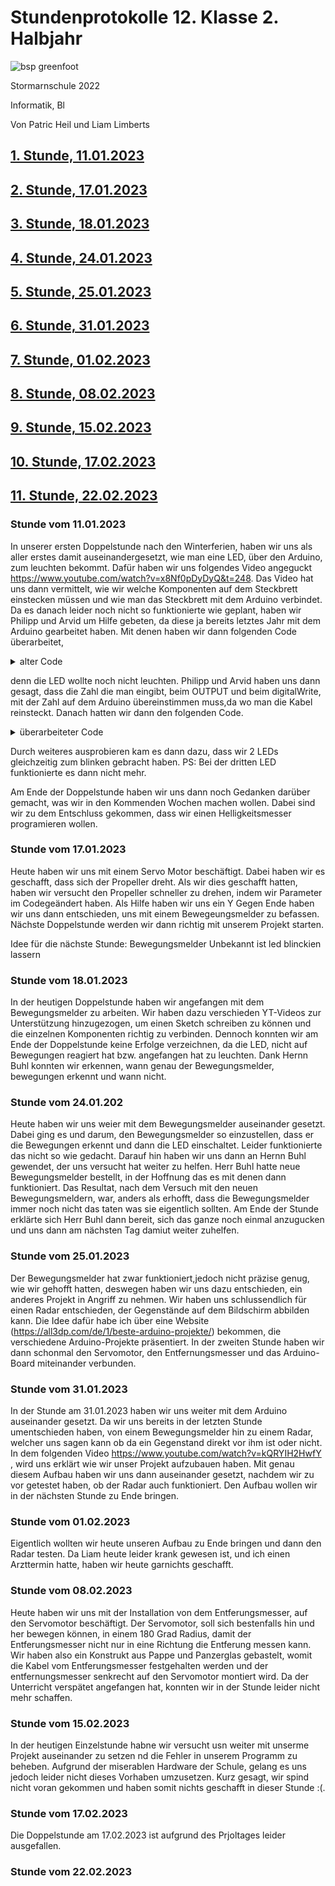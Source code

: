 # Stundenprotokolle 12. Klasse 2. Halbjahr

![bsp greenfoot](Desktop/Arduino_Projekt/Bilder/Stormarnschule_Github.jpg "Stormarnschule")

Stormarnschule 2022

Informatik, Bl

Von Patric Heil und Liam Limberts

## [1. Stunde, 11.01.2023](#1)
## [2. Stunde, 17.01.2023](#2)
## [3. Stunde, 18.01.2023](#3)
## [4. Stunde, 24.01.2023](#4)
## [5. Stunde, 25.01.2023](#5)
## [6. Stunde, 31.01.2023](#6)
## [7. Stunde, 01.02.2023](#7)
## [8. Stunde, 08.02.2023](#8)
## [9. Stunde, 15.02.2023](#9)
## [10. Stunde, 17.02.2023](#10)
## [11. Stunde, 22.02.2023](#11)


### <a name="1"></a> Stunde vom 11.01.2023

In unserer ersten Doppelstunde nach den Winterferien, haben wir uns als aller erstes damit auseinandergesetzt, wie man eine LED, über den Arduino, zum leuchten bekommt. Dafür haben wir uns folgendes Video angeguckt https://www.youtube.com/watch?v=x8Nf0pDyDyQ&t=248. Das Video hat uns dann vermittelt, wie wir welche Komponenten auf dem Steckbrett einstecken müssen und wie man das Steckbrett mit dem Arduino verbindet. Da es danach leider noch nicht so funktionierte wie geplant, haben wir Philipp und Arvid um Hilfe gebeten, da diese ja bereits letztes Jahr mit dem Arduino gearbeitet haben. Mit denen haben wir dann folgenden Code überarbeitet,

<details>
<summary> alter Code </summary>
  
#### void setup() {

####  pinMode(8, OUTPUT);
#### }

#### void loop() {
#### digitalWrite(8, HIGH);
####  delay(1000);
#### digitalWrite(8, LOW);
#### delay(1000);
#### }
  
</details>

denn die LED wollte noch nicht leuchten. Philipp und Arvid haben uns dann gesagt, dass die Zahl die man eingibt, beim OUTPUT und beim digitalWrite, mit der Zahl auf dem Arduino übereinstimmen muss,da wo man die Kabel reinsteckt. Danach hatten wir dann den folgenden Code.

<details>
<summary> überarbeiteter Code </summary>
  
#### void setup() {

####  pinMode(13, OUTPUT);
#### }

#### void loop() {
#### digitalWrite(13, HIGH);
#### delay(1000);
####  digitalWrite(13, LOW);
#### delay(1000);
#### }
  
</details>

Durch weiteres ausprobieren kam es dann dazu, dass wir 2 LEDs gleichzeitig zum blinken gebracht haben.
PS: Bei der dritten LED funktionierte es dann nicht mehr.

Am Ende der Doppelstunde haben wir uns dann noch Gedanken darüber gemacht, was wir in den Kommenden Wochen machen wollen. Dabei sind wir zu dem Entschluss gekommen, dass wir einen Helligkeitsmesser programieren wollen.

### <a name="2"></a> Stunde vom 17.01.2023
Heute haben wir uns mit einem Servo Motor beschäftigt. Dabei haben wir es geschafft, dass sich der Propeller dreht. Als wir dies geschafft hatten, haben wir versucht den Propeller schneller zu drehen, indem wir Parameter im Codegeändert haben. Als Hilfe haben wir uns ein Y Gegen Ende haben wir uns dann entschieden, uns mit einem Bewegeungsmelder zu befassen. Nächste Doppelstunde werden wir dann richtig mit unserem Projekt starten. 



Idee für die nächste Stunde: Bewegungsmelder
Unbekannt ist led blinckien lassern

### <a name="3"></a> Stunde vom 18.01.2023

In der heutigen Doppelstunde haben wir angefangen mit dem Bewegungsmelder zu arbeiten. Wir haben dazu verschieden YT-Videos zur Unterstützung hinzugezogen, um einen Sketch schreiben zu können und die einzelnen Komponenten richtig zu verbinden. Dennoch konnten wir am Ende der Doppelstunde keine Erfolge verzeichnen, da die LED, nicht auf Bewegungen reagiert hat bzw. angefangen hat zu leuchten. Dank Hernn Buhl konnten wir erkennen, wann genau der Bewegungsmelder, bewegungen erkennt und wann nicht.

### <a name="4"></a> Stunde vom 24.01.202

Heute haben wir uns weier mit dem Bewegungsmelder auseinander gesetzt. Dabei ging es und darum, den Bewegungsmelder so einzustellen, dass er die Bewegungen erkennt und dann die LED einschaltet. Leider funktionierte das nicht so wie gedacht. Darauf hin haben wir uns dann an Hernn Buhl gewendet, der uns versucht hat weiter zu helfen. Herr Buhl hatte neue Bewegungsmelder bestellt, in der Hoffnung das es mit denen dann funktioniert. Das Resultat, nach dem Versuch mit den neuen Bewegungsmeldern, war, anders als erhofft, dass die Bewegungsmelder immer noch nicht das taten was sie eigentlich sollten. Am Ende der Stunde erklärte sich Herr Buhl dann bereit, sich das ganze noch einmal anzugucken und uns dann am nächsten Tag damiut weiter zuhelfen. 

### <a name="5"></a> Stunde vom 25.01.2023

Der Bewegungsmelder hat zwar funktioniert,jedoch nicht präzise genug, wie wir gehofft hatten, deswegen haben wir uns dazu entschieden, ein anderes Projekt in Angriff zu nehmen. Wir haben uns schlussendlich für einen Radar entschieden, der Gegenstände auf dem Bildschirm abbilden kann. Die Idee dafür habe ich über eine Website (https://all3dp.com/de/1/beste-arduino-projekte/) bekommen, die verschiedene Arduino-Projekte präsentiert. In der zweiten Stunde haben wir dann schonmal den Servomotor, den Entfernungsmesser und das Arduino-Board miteinander verbunden.

### <a name="6"></a> Stunde vom 31.01.2023

In der Stunde am 31.01.2023 haben wir uns weiter mit dem Arduino auseinander gesetzt. Da wir uns bereits in der letzten Stunde umentschieden haben, von einem Bewegungsmelder hin zu einem Radar, welcher uns sagen kann ob da ein Gegenstand direkt vor ihm ist oder nicht. In dem folgenden Video https://www.youtube.com/watch?v=kQRYIH2HwfY , wird uns erklärt wie wir unser Projekt aufzubauen haben. Mit genau diesem Aufbau haben wir uns dann auseinander gesetzt, nachdem wir zu vor getestet haben, ob der Radar auch funktioniert. Den Aufbau wollen wir in der nächsten Stunde zu Ende bringen.

### <a name="7"></a> Stunde vom 01.02.2023

Eigentlich wollten wir heute unseren Aufbau zu Ende bringen und dann den Radar testen. Da Liam heute leider krank gewesen ist, und ich einen Arzttermin hatte, haben wir heute garnichts geschafft.

### <a name="8"></a> Stunde vom 08.02.2023
Heute haben wir uns mit der Installation von dem Entferungsmesser, auf den Servomotor beschäftigt. Der Servomotor, soll sich bestenfalls hin und her bewegen können, in einem 180 Grad Radius, damit der Entferungsmesser nicht nur in eine Richtung die Entferung messen kann. Wir haben also ein Konstrukt aus Pappe und Panzerglas gebastelt, womit die Kabel vom Entferungsmesser festgehalten werden und der entfernungsmesser senkrecht auf den Servomotor montiert wird. Da der Unterricht verspätet angefangen hat, konnten wir in der Stunde leider nicht mehr schaffen.

### <a name="9"></a> Stunde vom 15.02.2023
In der heutigen Einzelstunde habne wir versucht usn weiter mit unserme Projekt auseinander zu setzen nd die Fehler in unserem Programm zu beheben. Aufgrund der miserablen Hardware der Schule, gelang es uns jedoch leider nicht dieses Vorhaben umzusetzen. Kurz gesagt, wir spind nicht voran gekommen und haben somit nichts geschafft in dieser Stunde :(. 

### <a name="10"></a> Stunde vom 17.02.2023
Die Doppelstunde am 17.02.2023 ist aufgrund des Prjoltages leider ausgefallen.

### <a name="11"></a> Stunde vom 22.02.2023



